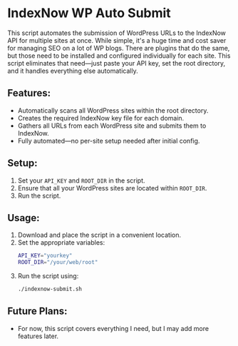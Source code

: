 # IndexNow WP Auto Submit

This script automates the submission of WordPress URLs to the IndexNow API for multiple sites at once. While simple, it's a huge time and cost saver for managing SEO on a lot of WP blogs. There are plugins that do the same, but those need to be installed and configured individually for each site. This script eliminates that need—just paste your API key, set the root directory, and it handles everything else automatically.

## Features:
- Automatically scans all WordPress sites within the root directory.
- Creates the required IndexNow key file for each domain.
- Gathers all URLs from each WordPress site and submits them to IndexNow.
- Fully automated—no per-site setup needed after initial config.

## Setup:
1. Set your `API_KEY` and `ROOT_DIR` in the script.
2. Ensure that all your WordPress sites are located within `ROOT_DIR`.
3. Run the script.

## Usage:
1. Download and place the script in a convenient location.
2. Set the appropriate variables:
   ```bash
   API_KEY="yourkey"
   ROOT_DIR="/your/web/root"
   ```
3. Run the script using:
   ```bash
   ./indexnow-submit.sh
   ```

## Future Plans:
- For now, this script covers everything I need, but I may add more features later.
